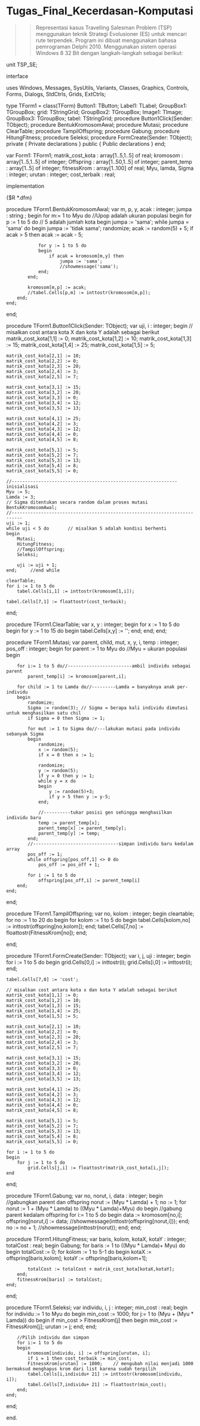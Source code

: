 # Tugas_Final_Kecerdasan-Komputasi
>>  Representasi kasus Travelling Salesman Problem (TSP) menggunakan teknik Strategi Evolusioner (ES) untuk mencari rute terpendek.
>> Program ini dibuat menggunakan bahasa pemrograman Delphi 2010. Menggunakan sistem operasi Windows 8 32 Bit dengan langkah-langkah sebagai berikut:

unit TSP_SE;

interface

uses
  Windows, Messages, SysUtils, Variants, Classes, Graphics, Controls, Forms,
  Dialogs, StdCtrls, Grids, ExtCtrls;

type
  TForm1 = class(TForm)
    Button1: TButton;
    Label1: TLabel;
    GroupBox1: TGroupBox;
    grid: TStringGrid;
    GroupBox2: TGroupBox;
    Image1: TImage;
    GroupBox3: TGroupBox;
    tabel: TStringGrid;
    procedure Button1Click(Sender: TObject);
    procedure BentukKromosomAwal;
    procedure Mutasi;
    procedure ClearTable;
    procedure TampilOffspring;
    procedure Gabung;
    procedure HitungFitness;
    procedure Seleksi;
    procedure FormCreate(Sender: TObject);
  private
    { Private declarations }
  public
    { Public declarations }
  end;

var
  Form1: TForm1;
  matrik_cost_kota : array[1..5,1..5] of real;
  kromosom : array[1..5,1..5] of integer;
  Offspring : array[1..50,1..5] of integer;
  parent_temp : array[1..5] of integer;
  fitnessKrom : array[1..100] of real;
  Myu, lamda, Sigma : integer;
  urutan : integer;
  cost_terbaik : real;

implementation

{$R *.dfm}

procedure TForm1.BentukKromosomAwal;
var m, p, y, acak : integer;
    jumpa : string ;
begin
    for m:= 1 to Myu do //Upop adalah ukuran populasi
    begin
        for p := 1 to 5 do // 5 adalah jumlah kota
        begin
            jumpa := 'sama';
            while jumpa = 'sama' do
            begin
                jumpa := 'tidak sama';
                randomize;
                acak := random(5) + 5;
                if acak > 5 then acak := acak - 5;

                for y := 1 to 5 do
                begin
                    if acak = kromosom[m,y] then
                        jumpa := 'sama';
                        //showmessage('sama');
                end;
            end;

            kromosom[m,p] := acak;
            //tabel.Cells[p,m] := inttostr(kromosom[m,p]);
        end;
    end;
end;

procedure TForm1.Button1Click(Sender: TObject);
var uji, i : integer;
begin
    // misalkan cost antara kota X dan kota Y adalah sebagai berikut
    matrik_cost_kota[1,1] := 0;
    matrik_cost_kota[1,2] := 10;
    matrik_cost_kota[1,3] := 15;
    matrik_cost_kota[1,4] := 25;
    matrik_cost_kota[1,5] := 5;

    matrik_cost_kota[2,1] := 10;
    matrik_cost_kota[2,2] := 0;
    matrik_cost_kota[2,3] := 20;
    matrik_cost_kota[2,4] := 3;
    matrik_cost_kota[2,5] := 7;

    matrik_cost_kota[3,1] := 15;
    matrik_cost_kota[3,2] := 20;
    matrik_cost_kota[3,3] := 0;
    matrik_cost_kota[3,4] := 12;
    matrik_cost_kota[3,5] := 13;

    matrik_cost_kota[4,1] := 25;
    matrik_cost_kota[4,2] := 3;
    matrik_cost_kota[4,3] := 12;
    matrik_cost_kota[4,4] := 0;
    matrik_cost_kota[4,5] := 8;

    matrik_cost_kota[5,1] := 5;
    matrik_cost_kota[5,2] := 7;
    matrik_cost_kota[5,3] := 13;
    matrik_cost_kota[5,4] := 8;
    matrik_cost_kota[5,5] := 0;

    //--------------------------------------------------------------inisialisasi
    Myu := 5;
    Lamda := 3;
    // Sigma ditentukan secara random dalam proses mutasi
    BentukKromosomAwal;
    //--------------------------------------------------------------------------
    uji := 1;
    while uji < 5 do       // misalkan 5 adalah kondisi berhenti
    begin
        Mutasi;
        HitungFitness;
        //TampilOffspring;
        Seleksi;

        uji := uji + 1;
    end;     //end while

    clearTable;
    for i := 1 to 5 do
        tabel.Cells[i,1] := inttostr(kromosom[1,i]);

    tabel.Cells[7,1] := floattostr(cost_terbaik);
end;

procedure TForm1.ClearTable;
var x, y : integer;
begin
    for x := 1 to 5 do
    begin
        for y := 1 to 15 do
        begin
            tabel.Cells[x,y] := '';
        end;
    end;
end;

procedure TForm1.Mutasi;
var parent, child, mut, x, y, i, temp : integer;
    pos_off : integer;
begin
    for parent := 1 to Myu do      //Myu = ukuran populasi
    begin

        for i:= 1 to 5 do//------------------------ambil individu sebagai parent
            parent_temp[i] := kromosom[parent,i];

        for child := 1 to Lamda do//---------Lamda = banyaknya anak per-individu
        begin
            randomize;
            Sigma := random(3); // Sigma = berapa kali individu dimutasi untuk menghasilkan satu chil
            if Sigma = 0 then Sigma := 1;

            for mut := 1 to Sigma do//---lakukan mutasi pada individu sebanyak Sigma
            begin
                randomize;
                x := random(5);
                if x = 0 then x := 1;

                randomize;
                y := random(5);
                if y = 0 then y := 1;
                while y = x do
                begin
                    y := random(5)+3;
                    if y > 5 then y := y-5;
                end;

                //----------tukar posisi gen sehingga menghasilkan individu baru
                temp := parent_temp[x];
                parent_temp[x] := parent_temp[y];
                parent_temp[y] := temp;
            end;
            //--------------------------------simpan individu baru kedalam array
            pos_off := 1;
            while offspring[pos_off,1] <> 0 do
                pos_off := pos_off + 1;

            for i := 1 to 5 do
                offspring[pos_off,i] := parent_temp[i]
        end;
    end;
end;

procedure TForm1.TampilOffspring;
var no, kolom : integer;
begin
    cleartable;
    for no := 1 to 20 do
    begin
        for kolom := 1 to 5 do
        begin
            tabel.Cells[kolom,no] := inttostr(offspring[no,kolom]);
        end;
        tabel.Cells[7,no] := floattostr(FitnessKrom[no]);
    end;


end;

procedure TForm1.FormCreate(Sender: TObject);
var i, j, uji : integer;
begin
    for i := 1 to 5 do
    begin
        grid.Cells[0,i] := inttostr(i);
        grid.Cells[i,0] := inttostr(i);
    end;

    tabel.Cells[7,0] := 'cost';

    // misalkan cost antara kota x dan kota Y adalah sebagai berikut
    matrik_cost_kota[1,1] := 0;
    matrik_cost_kota[1,2] := 10;
    matrik_cost_kota[1,3] := 15;
    matrik_cost_kota[1,4] := 25;
    matrik_cost_kota[1,5] := 5;

    matrik_cost_kota[2,1] := 10;
    matrik_cost_kota[2,2] := 0;
    matrik_cost_kota[2,3] := 20;
    matrik_cost_kota[2,4] := 3;
    matrik_cost_kota[2,5] := 7;

    matrik_cost_kota[3,1] := 15;
    matrik_cost_kota[3,2] := 20;
    matrik_cost_kota[3,3] := 0;
    matrik_cost_kota[3,4] := 12;
    matrik_cost_kota[3,5] := 13;

    matrik_cost_kota[4,1] := 25;
    matrik_cost_kota[4,2] := 3;
    matrik_cost_kota[4,3] := 12;
    matrik_cost_kota[4,4] := 0;
    matrik_cost_kota[4,5] := 8;

    matrik_cost_kota[5,1] := 5;
    matrik_cost_kota[5,2] := 7;
    matrik_cost_kota[5,3] := 13;
    matrik_cost_kota[5,4] := 8;
    matrik_cost_kota[5,5] := 0;

    for i := 1 to 5 do
    begin
        for j := 1 to 5 do
            grid.Cells[j,i] := floattostr(matrik_cost_kota[i,j]);
    end
end;

procedure TForm1.Gabung;
var no, norut, i, data : integer;
begin
    //gabungkan parent dan offspring
    norut := (Myu * Lamda) + 1;
    no := 1;
    for norut := 1 + (Myu * Lamda) to ((Myu * Lamda)+Myu) do
    begin
        //gabung parent kedalam offspring
        for i:= 1 to 5 do
        begin
            data := kromosom[no,i];
            offspring[norut,i] := data;
            //showmessage(inttostr(offspring[norut,i]));
        end;
        no := no + 1;
        //showmessage(inttostr(norut));
    end;
end;

procedure TForm1.HitungFitness;
var baris, kolom, kotaX, kotaY : integer;
    totalCost : real;
begin
    Gabung;
    for baris := 1 to ((Myu * Lamda)+ Myu) do
    begin
        totalCost := 0;
        for kolom := 1 to 5-1 do
        begin
            kotaX := offspring[baris,kolom];
            kotaY := offspring[baris,kolom+1];

            totalCost := totalCost + matrik_cost_kota[kotaX,kotaY];
        end;
        fitnessKrom[baris] := totalCost;
    end;
end;

procedure TForm1.Seleksi;
var individu, i, j : integer;
    min_cost : real;
begin
    for individu := 1 to Myu do
    begin
        min_cost := 1000;
        for j:= 1 to (Myu + (Myu * Lamda)) do
        begin
            if min_cost > FitnessKrom[j] then
            begin
                min_cost := FitnessKrom[j];
                urutan := j;
            end;
        end;

        //Pilih individu dan simpan
        for i:= 1 to 5 do
        begin
            kromosom[individu, i] := offspring[urutan, i];
            if i = 1 then cost_terbaik := min_cost;
            FitnessKrom[urutan] := 1000;    // mengubah nilai menjadi 1000 bermaksud menghapus krom dari list karena sudah terpilih
            tabel.Cells[i,individu+ 21] := inttostr(kromosom[individu, i]);
            tabel.Cells[7,individu+ 21] := floattostr(min_cost);
        end;
    end;
end;

end.
